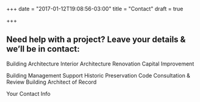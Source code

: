 +++
date = "2017-01-12T19:08:56-03:00"
title = "Contact"
draft = true

+++

## Need help with a project? Leave your details & we’ll be in contact:

Building Architecture
Interior Architecture
Renovation
Capital Improvement 

Building Management Support
Historic Preservation
Code Consultation & Review
Building Architect of Record

Your Contact Info
